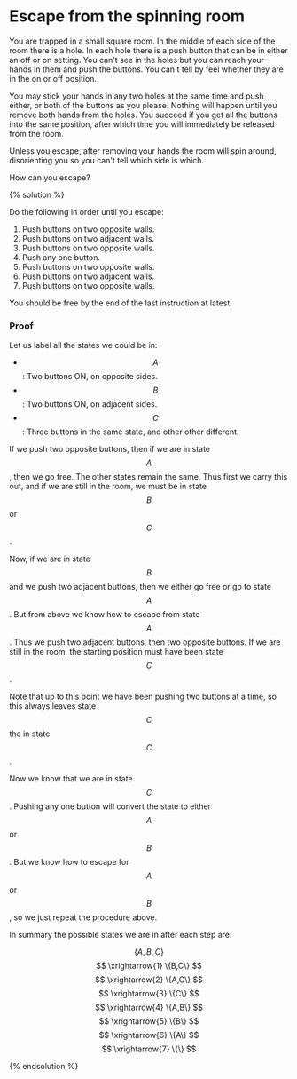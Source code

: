 # Escape from the spinning room

You are trapped in a small square room. In the middle of each side of the room
there is a hole. In each hole there is a push button that can be in either an
off or on setting. You can't see in the holes but you can reach your hands in
them and push the buttons. You can't tell by feel whether they are in the on or
off position.

You may stick your hands in any two holes at the same time and push either, or
both of the buttons as you please. Nothing will happen until you remove both
hands from the holes. You succeed if you get all the buttons into the same
position, after which time you will immediately be released from the room.

Unless you escape, after removing your hands the room will spin around,
disorienting you so you can't tell which side is which.

How can you escape?

{% solution %}

Do the following in order until you escape:

1. Push buttons on two opposite walls.
1. Push buttons on two adjacent walls.
1. Push buttons on two opposite walls.
1. Push any one button.
1. Push buttons on two opposite walls.
1. Push buttons on two adjacent walls.
1. Push buttons on two opposite walls.

You should be free by the end of the last instruction at latest.

### Proof

Let us label all the states we could be in:

* $$ A $$: Two buttons ON, on opposite sides.
* $$ B $$: Two buttons ON, on adjacent sides.
* $$ C $$: Three buttons in the same state, and other other different.

If we push two opposite buttons, then if we are in state $$ A $$, then we go
free. The other states remain the same. Thus first we carry this out, and if we
are still in the room, we must be in state $$ B $$ or $$ C $$.

Now, if we are in state $$ B $$ and we push two adjacent buttons, then we either
go free or go to state $$ A $$. But from above we know how to escape from state
$$ A $$. Thus we push two adjacent buttons, then two opposite buttons. If we are
still in the room, the starting position must have been state $$ C $$.

Note that up to this point we have been pushing two buttons at a time, so this
always leaves state $$ C $$ the in state $$ C $$.

Now we know that we are in state $$ C $$. Pushing any one button will convert the
state to either $$ A $$ or $$ B $$. But we know how to escape for $$ A $$ or $$ B $$, so we just
repeat the procedure above.

In summary the possible states we are in after each step are:

$$ \{A,B,C\} $$
$$ \xrightarrow{1} \{B,C\} $$
$$ \xrightarrow{2} \{A,C\} $$
$$ \xrightarrow{3} \{C\} $$
$$ \xrightarrow{4} \{A,B\} $$
$$ \xrightarrow{5} \{B\} $$
$$ \xrightarrow{6} \{A\} $$
$$ \xrightarrow{7} \{\} $$

{% endsolution %}
